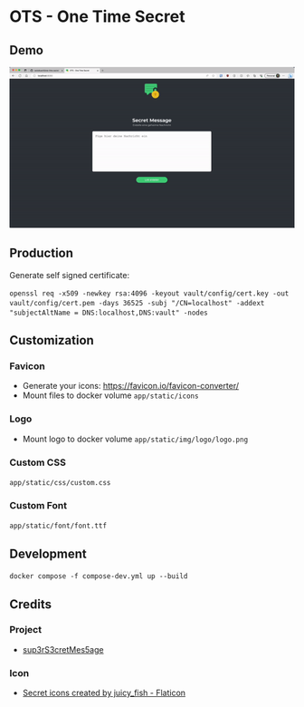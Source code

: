 # OTS - One Time Secret

## Demo

![Demo](doc/demo.gif)

## Production

Generate self signed certificate:

`openssl req -x509 -newkey rsa:4096 -keyout vault/config/cert.key -out vault/config/cert.pem -days 36525 -subj "/CN=localhost" -addext "subjectAltName = DNS:localhost,DNS:vault" -nodes`

## Customization

### Favicon

- Generate your icons: <https://favicon.io/favicon-converter/>
- Mount files to docker volume `app/static/icons`

### Logo

- Mount logo to docker volume `app/static/img/logo/logo.png`

### Custom CSS

`app/static/css/custom.css`


### Custom Font

`app/static/font/font.ttf`

## Development

`docker compose -f compose-dev.yml up --build`

## Credits

### Project

- [sup3rS3cretMes5age](https://github.com/algolia/sup3rS3cretMes5age)

### Icon

- <a href="https://www.flaticon.com/free-icons/secret" title="secret icons">Secret icons created by juicy_fish - Flaticon</a>